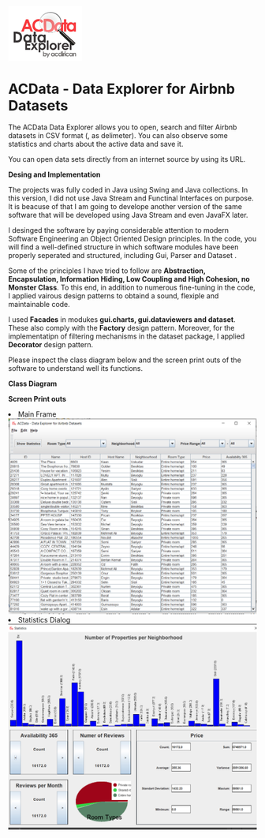  <img align = "center" src="https://github.com/acdirican/acdata-data-explorer-for-airbnb-datasets/blob/master/logo.png?raw=true" width="150" />
 
 # ACData - Data Explorer for Airbnb Datasets 

The ACData Data Explorer allows you to open, search and filter Airbnb datasets in CSV format (, as delimeter). You can also observe some statistics and charts about the active data and save it.

You can open data sets directly from an internet source by using its URL.

<b>Desing and Implementation</b> 

The projects was fully coded in Java using Swing and Java collections. In this version, I did not use Java Stream and Functinal Interfaces on purpose. It is beacuse of that I am going to develope another version of the same software that will be developed using Java Stream and even JavaFX later.

I desinged the software by paying considerable attention to modern Software Engineering an Object Oriented Design principles. In the code, you will find a well-defined  structure in which software modules have been properly seperated and structured, including Gui, Parser and Dataset .

Some of the principles I have tried to follow are <b>Abstraction, Encapsulation, Information Hiding, Low Coupling and High Cohesion, no Monster Class</b>. To this end, in addition to numerous fine-tuning in the code, I applied vairous design patterns to obtaind a sound, flexiple and maintainable code.

I used <b>Facades</b> in modukes <b>gui.charts, gui.dataviewers and dataset</b>. These also comply with the <b>Factory</b> design pattern. Moreover, for the implementatipn of filtering mechanisms in the dataset package, I applied <b>Decorator</b> design pattern. 

Please inspect the class diagram below and the screen print outs of the software to understand well its functions. 

<b>Class Diagram</b>

<b>Screen Print outs</b>
<li>Main Frame</li>
<img width="700" src="https://github.com/acdirican/acdata-data-explorer-for-airbnb-datasets/blob/master/mainframe.jpg?raw=true" />

<li>Statistics Dialog</li>
<img width="700" src="https://github.com/acdirican/acdata-data-explorer-for-airbnb-datasets/blob/master/statistics.jpg?raw=true" />
